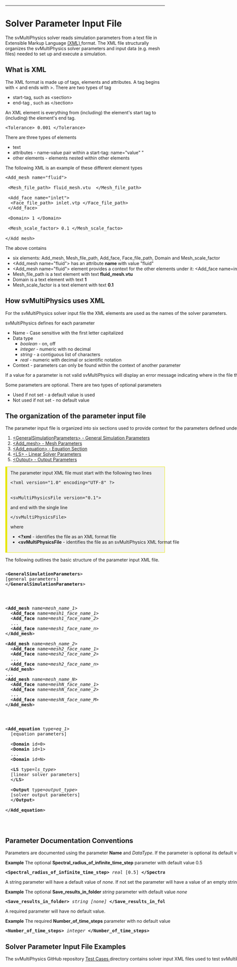 
<br>
<hr class="rounded">

<h1 id="solver_input_file"> Solver Parameter Input File </h1>

The svMultiPhysics solver reads simulation parameters from a text file in Extensible Markup Language 
<a href="https://en.wikipedia.org/wiki/XML"> (XML) </a> format. The XML file structurally organizes the svMultiPhysics 
solver parameters and input data (e.g. mesh files) needed to set up and execute a simulation. 

<h2> What is XML </h2>

The XML format is made up of tags, elements and attributes. A tag begins with < and ends with >. 
There are two types of tag
<ul style="list-style-type:disc;">
  <li> start-tag, such as  &ltsection> </li>
  <li> end-tag , such as &lt/section> </li>
</ul>

An XML element is everything from (including) the element's start tag to (including) the element's end tag. 

<pre>
&lt;Tolerance> 0.001 &lt;/Tolerance>
</pre>

There are three types of elements
<ul style="list-style-type:disc;">
  <li> text </li>
  <li> attributes - name-value pair within a start-tag: name="value" "</li>
  <li> other elements - elements nested within other elements </li>
</ul>

The following XML is an example of these different element types
<pre>
&lt;Add_mesh name="fluid"&gt;

<nobr>
&nbsp;&lt;Mesh_file_path&gt;</a> fluid_mesh.vtu 
&nbsp;&lt;/Mesh_file_path&gt;</a>
<br><br>

&nbsp;&lt;Add_face name="inlet"&gt;<br>
&nbsp;&nbsp;&lt;Face_file_path&gt;</a> inlet.vtp
&lt;/Face_file_path&gt;</a>
<br>
&nbsp;&lt;/Add_face&gt;
<br><br>

<nobr>
&nbsp;&lt;Domain&gt; 1 
&lt;/Domain&gt;
<br>
<nobr>

<br>
<nobr>
&nbsp;&lt;Mesh_scale_factor&gt; 0.1 
&lt;/Mesh_scale_facto&gt;
<br><br>
&lt;/Add_mesh&gt;
</pre>

The above contains 
<ul style="list-style-type:disc;">
  <li> six elements: Add_mesh, Mesh_file_path, Add_face, Face_file_path, Domain and Mesh_scale_factor
  <li> &lt;Add_mesh name="fluid"&gt; has an attribute <strong> name </strong> with value "fluid"</li>
  <li> &lt;Add_mesh name="fluid"&gt; element provides a context for the other elements under it: &lt;Add_face name=inlet&gt 
       associates the face named <strong>inlet</strong> to the mesh named <strong>fluid</strong> </li>
  <li> Mesh_file_path is a text element with text <strong>fluid_mesh.vtu</strong>
  <li> Domain is a text element with text <strong>1</strong>
  <li> Mesh_scale_factor is a text element with text <strong>0.1</strong>
</ul>

<!-- ================================================================================= -->
<!-- ============================== How svMultiPhysics uses XML =========================== -->
<!-- ================================================================================= -->

<h2> How svMultiPhysics uses XML </h2>

For the svMultiPhysics solver input file the XML elements are used as the names of the solver parameters.

svMultiPhysics defines for each parameter 
<ul style="list-style-type:disc;">
  <li> Name - Case sensitive with the first letter capitalized </li> 
  <li> Data type 
   <ul style="list-style-type:square;">
     <li> <i>boolean</i> - on, off </li>
     <li> <i>integer</i> - numeric with no decimal </li>
     <li> <i>string</i> - a contiguous list of characters </li>
     <li> <i>real</i> - numeric with decimal or scientific notation </li>
   </ul>
  <li> Context - parameters can only be found within the context of another parameter </li> 
</ul>

If a value for a parameter is not valid svMultiPhysics will display an error message indicating where in the file the error occurred. 

Some parameters are optional. There are two types of optional parameters 
<ul style="list-style-type:disc;">
  <li> Used if not set - a default value is used 
  <li> Not used if not set - no default value 
</ul>

<!-- ================================================================================================== -->
<!-- ============================== organizaion of the parameter input file =========================== -->
<!-- ================================================================================================== -->

<h2> The organization of the parameter input file </h2>

The parameter input file is organized into six sections used to provide context for the parameters defined under them

<ol>

  <li> <a href="#general_parameters"> &lt;GeneralSimulationParameters> - General Simulation Parameters </a> </li>

  <li> <a href="#mesh_parameters"> &lt;Add_mesh> - Mesh Parameters </a> </li>

  <li> <a href="#equation_section"> &lt;Add_equation> - Equation Section </a> </li>

  <li> <a href="#liner_solver_parameters"> &lt;LS> - Linear Solver Parameters </a> </li>

  <li> <a href="#output_parameters"> &lt;Output> - Output Parameters </a> </li>

</ol>

<div style="background-color: #F0F0F0; padding: 10px; border: 1px solid #e6e600; border-left: 6px solid #e6e600">
The parameter input XML file must start with the following two lines

<pre>
&lt;?xml version="1.0" encoding="UTF-8" ?&gt;
<br>
&lt;svMultiPhysicsFile version="0.1"&gt;
</pre>

and end with the single line

<pre>
&lt;/svMultiPhysicsFile&gt;
</pre>

where 

<ul style="list-style-type:disc;">
  <li> <strong>&lt;?xml</strong> - identifies the file as an XML format file </li>
  <li> <strong>&lt;svMultiPhysicsFile</strong> - identifies the file as an svMultiPhysics XML format file </li>
</ul>

</div>


The following outlines the basic structure of the parameter input XML file. 

<pre>
<pre>
&lt;<strong>GeneralSimulationParameters</strong>&gt;
[general parameters]
&lt;<strong>/GeneralSimulationParameters</strong>&gt;
</pre>

<pre>
&lt;<strong>Add_mesh</strong> name=<i>mesh_name_1</i>&gt;
&nbsp;&nbsp;&lt;<strong>Add_face</strong> name=<i>mesh1_face_name_1</i>&gt;
&nbsp;&nbsp;&lt;<strong>Add_face</strong> name=<i>mesh1_face_name_2</i>&gt;
&nbsp;&nbsp...
&nbsp;&nbsp;&lt;<strong>Add_face</strong> name=<i>mesh1_face_name_n</i>&gt;
&lt;<strong>/Add_mesh</strong>&gt;

&lt;<strong>Add_mesh</strong> name=<i>mesh_name_2</i>&gt;
&nbsp;&nbsp;&lt;<strong>Add_face</strong> name=<i>mesh2_face_name_1</i>&gt;
&nbsp;&nbsp;&lt;<strong>Add_face</strong> name=<i>mesh2_face_name_2</i>&gt;
&nbsp;&nbsp...
&nbsp;&nbsp;&lt;<strong>Add_face</strong> name=<i>mesh2_face_name_n</i>&gt;
&lt;<strong>/Add_mesh</strong>&gt;
...
&lt;<strong>Add_mesh</strong> name=<i>mesh_name_N</i>&gt;
&nbsp;&nbsp;&lt;<strong>Add_face</strong> name=<i>meshN_face_name_1</i>&gt;
&nbsp;&nbsp;&lt;<strong>Add_face</strong> name=<i>meshN_face_name_2</i>&gt;
&nbsp;&nbsp...
&nbsp;&nbsp;&lt;<strong>Add_face</strong> name=<i>meshN_face_name_M</i>&gt;
&lt;<strong>/Add_mesh</strong>&gt;
</pre>

<pre>
&lt;<strong>Add_equation</strong> type=<i>eq_1</i>&gt;
&nbsp;&nbsp;[equation parameters]

&nbsp;&nbsp;&lt;<strong>Domain</strong> id=0</i>&gt;
&nbsp;&nbsp;&lt;<strong>Domain</strong> id=1</i>&gt;
&nbsp;&nbsp;...
&nbsp;&nbsp;&lt;<strong>Domain</strong> id=N</i>&gt;

&nbsp;&nbsp;&lt;<strong>LS</strong> type=<i>ls_type</i>&gt;
&nbsp;&nbsp[linear solver parameters]
&nbsp;&nbsp;&lt;<strong>/LS</strong>&gt;

&nbsp;&nbsp;&lt;<strong>Output</strong> type=<i>output_type</i>&gt;
&nbsp;&nbsp[solver output parameters]
&nbsp;&nbsp;&lt;<strong>/Output</strong>&gt;

&lt;<strong>/Add_equation</strong>&gt;
</pre>
</pre>

<h2> Parameter Documentation Conventions </h2>
Parameters are documented using the parameter <strong>Name</strong> and <i>DataType</i>. If the parameter is optional its default value is shown between square brackets

<strong>Example</strong> The optional <strong>Spectral_radius_of_infinite_time_step</strong> parameter with default value 0.5
<pre>
<strong>&lt;Spectral_radius_of_infinite_time_step&gt;</strong> <i>real</i>  [0.5] <nobr>
<strong>&lt;/Spectral_radius_of_infinite_time_step&gt;</strong>
</pre>

A string parameter will have a default value of <i>none</i>. If not set the parameter will have a value of an empty string ("" in C++) and will be treated as being unset and will not be used.

<strong>Example</strong> The optional <strong>Save_results_in_folder</strong> <i>string</i> parameter with default value <i>none</i>
<pre>
<strong>&lt;Save_results_in_folder&gt;</strong> <i>string [none]</i> <nobr>
<strong>&lt;/Save_results_in_folder&gt;</strong>
</pre>


A required parameter will have no default value.

<strong>Example</strong>  The required <strong>Number_of_time_steps</strong> parameter with no default value
<pre>
<strong>&lt;Number_of_time_steps&gt;</strong> <i>integer</i> <nobr>
<strong>&lt;/Number_of_time_steps&gt;</strong>
</pre>

<h2 id="solver_input_file_exmaples"> Solver Parameter Input File Examples</h2>
The svMultiPhysics GitHub repository <a href="https://github.com/SimVascular/svMultiPhysics/tree/main/tests/cases"> Test Cases </a> directory contains solver input XML files used to test svMultiPhysics. These XML files can be used as templates that can be customized for a particular application.




